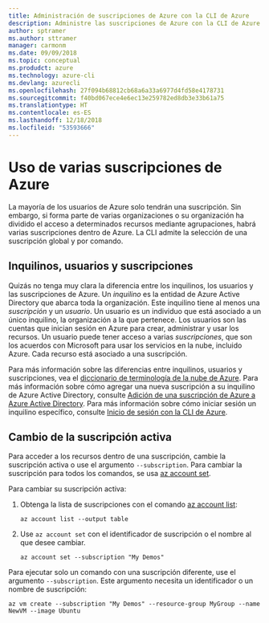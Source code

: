 ```yaml
---
title: Administración de suscripciones de Azure con la CLI de Azure
description: Administre las suscripciones de Azure con la CLI de Azure.
author: sptramer
ms.author: sttramer
manager: carmonm
ms.date: 09/09/2018
ms.topic: conceptual
ms.produdct: azure
ms.technology: azure-cli
ms.devlang: azurecli
ms.openlocfilehash: 27f094b68812cb68a6a33a6977d4fd58e4178731
ms.sourcegitcommit: f40bd067ece4e6ec13e259782ed8db3e33b61a75
ms.translationtype: HT
ms.contentlocale: es-ES
ms.lasthandoff: 12/18/2018
ms.locfileid: "53593666"
---
```

# <a name="use-multiple-azure-subscriptions"></a>Uso de varias suscripciones de Azure

La mayoría de los usuarios de Azure solo tendrán una suscripción. Sin embargo, si forma parte de varias organizaciones o su organización ha dividido el acceso a determinados recursos mediante agrupaciones, habrá varias suscripciones dentro de Azure. La CLI admite la selección de una suscripción global y por comando.

## <a name="tenants-users-and-subscriptions"></a>Inquilinos, usuarios y suscripciones

Quizás no tenga muy clara la diferencia entre los inquilinos, los usuarios y las suscripciones de Azure. Un _inquilino_ es la entidad de Azure Active Directory que abarca toda la organización. Este inquilino tiene al menos una _suscripción_ y un _usuario_. Un usuario es un individuo que está asociado a un único inquilino, la organización a la que pertenece. Los usuarios son las cuentas que inician sesión en Azure para crear, administrar y usar los recursos.
Un usuario puede tener acceso a varias _suscripciones_, que son los acuerdos con Microsoft para usar los servicios en la nube, incluido Azure. Cada recurso está asociado a una suscripción.

Para más información sobre las diferencias entre inquilinos, usuarios y suscripciones, vea el [diccionario de terminología de la nube de Azure](/azure/azure-glossary-cloud-terminology).  Para más información sobre cómo agregar una nueva suscripción a su inquilino de Azure Active Directory, consulte [Adición de una suscripción de Azure a Azure Active Directory](/azure/active-directory/active-directory-how-subscriptions-associated-directory).
Para más información sobre cómo iniciar sesión un inquilino específico, consulte [Inicio de sesión con la CLI de Azure](/cli/azure/authenticate-azure-cli).

## <a name="change-the-active-subscription"></a>Cambio de la suscripción activa 

Para acceder a los recursos dentro de una suscripción, cambie la suscripción activa o use el argumento `--subscription`. Para cambiar la suscripción para todos los comandos, se usa [az account set](/cli/azure/account#az-account-set).

Para cambiar su suscripción activa:

1. Obtenga la lista de suscripciones con el comando [az account list](/cli/azure/account#az-account-list):

    ```azurecli-interactive
    az account list --output table
    ```
2. Use `az account set` con el identificador de suscripción o el nombre al que desee cambiar.

    ```azurecli-interactive
    az account set --subscription "My Demos"
    ```

Para ejecutar solo un comando con una suscripción diferente, use el argumento `--subscription`. Este argumento necesita un identificador o un nombre de suscripción:

```azurecli-interactive
az vm create --subscription "My Demos" --resource-group MyGroup --name NewVM --image Ubuntu
```
